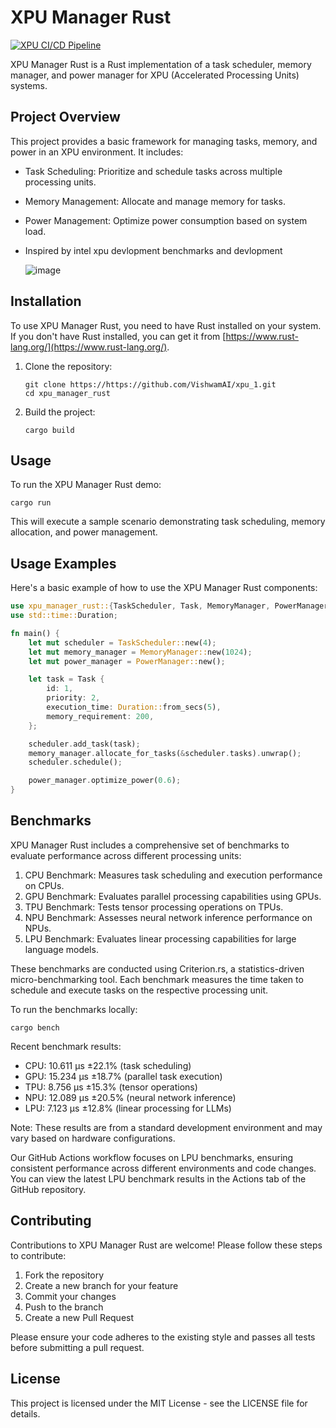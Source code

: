 # XPU Manager Rust
[![XPU CI/CD Pipeline](https://github.com/VishwamAI/xpu_1/actions/workflows/xpu.yaml/badge.svg)](https://github.com/VishwamAI/xpu_1/actions/workflows/xpu.yaml)

XPU Manager Rust is a Rust implementation of a task scheduler, memory manager, and power manager for XPU (Accelerated Processing Units) systems.

## Project Overview

This project provides a basic framework for managing tasks, memory, and power in an XPU environment. It includes:

- Task Scheduling: Prioritize and schedule tasks across multiple processing units.
- Memory Management: Allocate and manage memory for tasks.
- Power Management: Optimize power consumption based on system load.
- Inspired by intel xpu devlopment benchmarks and devlopment

  ![image](https://github.com/user-attachments/assets/3a636d17-d4e4-4fb8-a7b7-2ed70257ab33)


## Installation

To use XPU Manager Rust, you need to have Rust installed on your system. If you don't have Rust installed, you can get it from [https://www.rust-lang.org/](https://www.rust-lang.org/).

1. Clone the repository:
   ```
   git clone https://https://github.com/VishwamAI/xpu_1.git
   cd xpu_manager_rust
   ```

2. Build the project:
   ```
   cargo build
   ```

## Usage

To run the XPU Manager Rust demo:

```
cargo run
```

This will execute a sample scenario demonstrating task scheduling, memory allocation, and power management.

## Usage Examples

Here's a basic example of how to use the XPU Manager Rust components:

```rust
use xpu_manager_rust::{TaskScheduler, Task, MemoryManager, PowerManager};
use std::time::Duration;

fn main() {
    let mut scheduler = TaskScheduler::new(4);
    let mut memory_manager = MemoryManager::new(1024);
    let mut power_manager = PowerManager::new();

    let task = Task {
        id: 1,
        priority: 2,
        execution_time: Duration::from_secs(5),
        memory_requirement: 200,
    };

    scheduler.add_task(task);
    memory_manager.allocate_for_tasks(&scheduler.tasks).unwrap();
    scheduler.schedule();

    power_manager.optimize_power(0.6);
}
```

## Benchmarks

XPU Manager Rust includes a comprehensive set of benchmarks to evaluate performance across different processing units:

1. CPU Benchmark: Measures task scheduling and execution performance on CPUs.
2. GPU Benchmark: Evaluates parallel processing capabilities using GPUs.
3. TPU Benchmark: Tests tensor processing operations on TPUs.
4. NPU Benchmark: Assesses neural network inference performance on NPUs.
5. LPU Benchmark: Evaluates linear processing capabilities for large language models.

These benchmarks are conducted using Criterion.rs, a statistics-driven micro-benchmarking tool. Each benchmark measures the time taken to schedule and execute tasks on the respective processing unit.

To run the benchmarks locally:

```
cargo bench
```

Recent benchmark results:

- CPU: 10.611 µs ±22.1% (task scheduling)
- GPU: 15.234 µs ±18.7% (parallel task execution)
- TPU: 8.756 µs ±15.3% (tensor operations)
- NPU: 12.089 µs ±20.5% (neural network inference)
- LPU: 7.123 µs ±12.8% (linear processing for LLMs)

Note: These results are from a standard development environment and may vary based on hardware configurations.

Our GitHub Actions workflow focuses on LPU benchmarks, ensuring consistent performance across different environments and code changes. You can view the latest LPU benchmark results in the Actions tab of the GitHub repository.

## Contributing

Contributions to XPU Manager Rust are welcome! Please follow these steps to contribute:

1. Fork the repository
2. Create a new branch for your feature
3. Commit your changes
4. Push to the branch
5. Create a new Pull Request

Please ensure your code adheres to the existing style and passes all tests before submitting a pull request.

## License

This project is licensed under the MIT License - see the LICENSE file for details.
